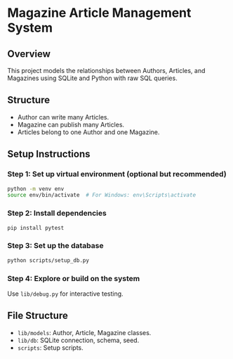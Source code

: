 # Magazine Article Management System

## Overview
This project models the relationships between Authors, Articles, and Magazines using SQLite and Python with raw SQL queries.

## Structure
- Author can write many Articles.
- Magazine can publish many Articles.
- Articles belong to one Author and one Magazine.

## Setup Instructions

### Step 1: Set up virtual environment (optional but recommended)
```bash
python -m venv env
source env/bin/activate  # For Windows: env\Scripts\activate
```

### Step 2: Install dependencies
```bash
pip install pytest
```

### Step 3: Set up the database
```bash
python scripts/setup_db.py
```

### Step 4: Explore or build on the system
Use `lib/debug.py` for interactive testing.

## File Structure
- `lib/models`: Author, Article, Magazine classes.
- `lib/db`: SQLite connection, schema, seed.
- `scripts`: Setup scripts.

